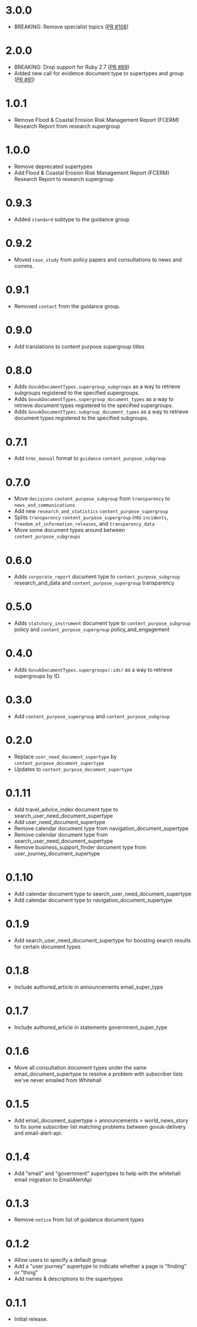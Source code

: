 # 3.0.0

* BREAKING: Remove specialist topics ([PR #108](https://github.com/alphagov/govuk_document_types/pull/108))

# 2.0.0

* BREAKING: Drop support for Ruby 2.7 ([PR #89](https://github.com/alphagov/govuk_document_types/pull/89))
* Added new call for evidence document type to supertypes and group ([PR #91](https://github.com/alphagov/govuk_document_types/pull/91))

# 1.0.1

* Remove Flood & Coastal Erosion Risk Management Report (FCERM) Research Report from research supergroup

# 1.0.0

* Remove deprecated supertypes
* Add Flood & Coastal Erosion Risk Management Report (FCERM) Research Report to research supergroup

# 0.9.3

* Added `standard` subtype to the guidance group

# 0.9.2

* Moved `case_study` from policy papers and consultations to news and comms.

# 0.9.1

* Removed `contact` from the guidance group.

# 0.9.0

* Add translations to content purpose supergroup titles

# 0.8.0

* Adds `GovukDocumentTypes.supergroup_subgroups` as a way to retrieve
  subgroups registered to the specified supergroups.
* Adds `GovukDocumentTypes.supergroup_document_types` as a way to retrieve
  document types registered to the specified supergroups.
* Adds `GovukDocumentTypes.subgroup_document_types` as a way to retrieve
  document types registered to the specified subgroups.

# 0.7.1

* Add `hrmc_manual` format to `guidance` `content_purpose_subgroup`

# 0.7.0

* Move `decisions` `content_purpose_subgroup` from `transparency` to `news_and_communications`
* Add new `research_and_statistics` `content_purpose_supergroup`
* Splits `transparency` `content_purpose_supergroup` into `incidents`, `freedom_of_information_releases`, and `transparency_data`
* Move some document types around between `content_purpose_subgroups`

# 0.6.0

* Adds `corporate_report` document type to `content_purpose_subgroup`
  research_and_data and `content_purpose_supergroup` transparency

# 0.5.0

* Adds `statutory_instrument` document type to `content_purpose_subgroup`
  policy and `content_purpose_supergroup` policy_and_engagement

# 0.4.0

* Adds `GovukDocumentTypes.supergroups(:ids)` as a way to retrieve
  supergroups by ID.

# 0.3.0

* Add `content_purpose_supergroup` and `content_purpose_subgroup`

# 0.2.0

* Replace `user_need_document_supertype` by `content_purpose_document_supertype`
* Updates to `content_purpose_document_supertype`

# 0.1.11

* Add travel_advice_index document type to search_user_need_document_supertype
* Add user_need_document_supertype
* Remove calendar document type from navigation_document_supertype
* Remove calendar document type from search_user_need_document_supertype
* Remove business_support_finder document type from user_journey_document_supertype

# 0.1.10

* Add calendar document type to search_user_need_document_supertype
* Add calendar document type to navigation_document_supertype

# 0.1.9

* Add search_user_need_document_supertype for boosting search results for certain document types

# 0.1.8

* Include authored_article in announcements email_super_type

# 0.1.7

* Include authored_article in statements government_super_type

# 0.1.6

* Move all consultation document types under the same email_document_supertype
to resolve a problem with subscriber lists we've never emailed from Whitehall

# 0.1.5

* Add email_document_supertype > announcements > world_news_story to fix some
subscriber list matching problems between govuk-delivery and email-alert-api.

# 0.1.4

* Add "email" and "government" supertypes to help with the whitehall email migration to EmailAlertApi

# 0.1.3

* Remove `notice` from list of guidance document types

# 0.1.2

* Allow users to specify a default group
* Add a "user journey" supertype to indicate whether a page is "finding" or "thing"
* Add names & descriptions to the supertypes

# 0.1.1

* Initial release.
